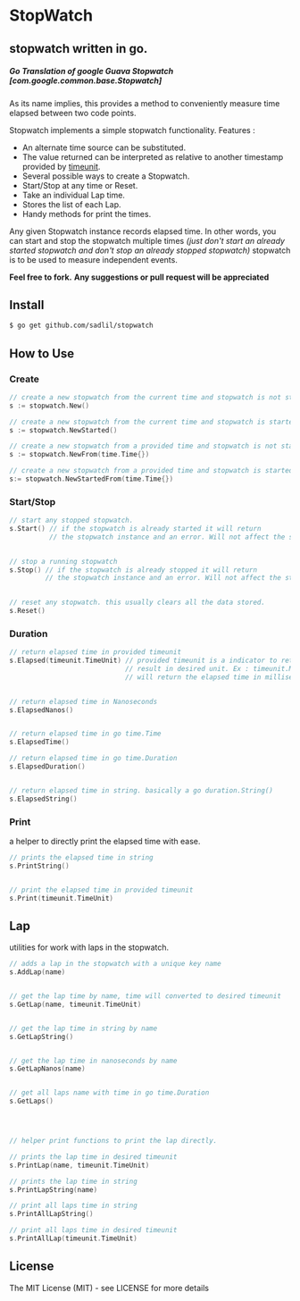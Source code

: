# StopWatch
## stopwatch written in go. 
##### Go Translation of *google Guava Stopwatch* [*com.google.common.base.Stopwatch*]

As its name implies, this provides a method to conveniently measure 
time elapsed between two code points.

Stopwatch implements a simple stopwatch functionality. Features :

* An alternate time source can be substituted.
* The value returned can  be interpreted as relative to another timestamp provided
by [timeunit](timeunit/README.md).
* Several possible ways to create a Stopwatch.
* Start/Stop at any time or Reset.
* Take an individual Lap time.
* Stores the list of each Lap.
* Handy methods for print the times.

Any given Stopwatch instance records elapsed time.
In other words, you can start and stop the stopwatch multiple times 
*(just don't start an already started stopwatch and don't stop an already stopped stopwatch)*
stopwatch is to be used to measure independent events.


**Feel free to fork.**
**Any suggestions or pull request will be appreciated**


## Install
```bash
$ go get github.com/sadlil/stopwatch
```

## How to Use

### Create
```go
// create a new stopwatch from the current time and stopwatch is not started
s := stopwatch.New()

// create a new stopwatch from the current time and stopwatch is started
s := stopwatch.NewStarted()

// create a new stopwatch from a provided time and stopwatch is not started
s := stopwatch.NewFrom(time.Time{})

// create a new stopwatch from a provided time and stopwatch is started
s:= stopwatch.NewStartedFrom(time.Time{})
```

### Start/Stop
```go
// start any stopped stopwatch.
s.Start() // if the stopwatch is already started it will return
          // the stopwatch instance and an error. Will not affect the stopwatch.
      

// stop a running stopwatch
s.Stop() // if the stopwatch is already stopped it will return
         // the stopwatch instance and an error. Will not affect the stopwatch.
         

// reset any stopwatch. this usually clears all the data stored.
s.Reset()
```

### Duration
```go
// return elapsed time in provided timeunit
s.Elapsed(timeunit.TimeUnit) // provided timeunit is a indicator to return the
                             // result in desired unit. Ex : timeunit.MILLISECONDS
                             // will return the elapsed time in milliseconds.
                              

// return elapsed time in Nanoseconds
s.ElapsedNanos()


// return elapsed time in go time.Time
s.ElapsedTime()

// return elapsed time in go time.Duration
s.ElapsedDuration()


// return elapsed time in string. basically a go duration.String()
s.ElapsedString()

```

### Print
a helper to directly print the elapsed time with ease.
```go
// prints the elapsed time in string
s.PrintString()


// print the elapsed time in provided timeunit
s.Print(timeunit.TimeUnit)

```

## Lap
utilities for work with laps in the stopwatch.

```go
// adds a lap in the stopwatch with a unique key name
s.AddLap(name)


// get the lap time by name, time will converted to desired timeunit
s.GetLap(name, timeunit.TimeUnit)


// get the lap time in string by name
s.GetLapString()


// get the lap time in nanoseconds by name
s.GetLapNanos(name)


// get all laps name with time in go time.Duration
s.GetLaps()




// helper print functions to print the lap directly.

// prints the lap time in desired timeunit
s.PrintLap(name, timeunit.TimeUnit)

// prints the lap time in string
s.PrintLapString(name)

// print all laps time in string
s.PrintAllLapString()

// print all laps time in desired timeunit
s.PrintAllLap(timeunit.TimeUnit)
```

## License
The MIT License (MIT) - see LICENSE for more details
